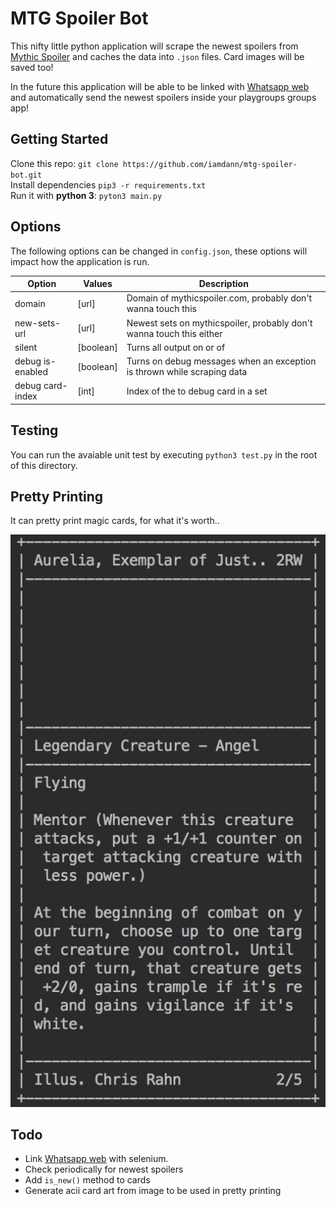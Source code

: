# MTG Spoiler Bot
This nifty little python application will scrape the newest spoilers from [Mythic Spoiler](http://mythicspoiler.com/) 
and caches the data into `.json` files. Card images will be saved too!

In the future this application will be able to be linked with [Whatsapp web](https://web.whatsapp.com/) and automatically send the newest spoilers inside your playgroups groups app!

## Getting Started
Clone this repo: `git clone https://github.com/iamdann/mtg-spoiler-bot.git`<br/>
Install dependencies `pip3 -r requirements.txt`<br/>
Run it with **python 3**: `pyton3 main.py`


## Options
The following options can be changed in `config.json`, these options will impact how the application is run.

| Option           | Values    | Description                                                             |
|------------------|-----------|-------------------------------------------------------------------------|
| domain           | [url]     | Domain of mythicspoiler.com, probably don't wanna touch this            |
| new-sets-url     | [url]     | Newest sets on mythicspoiler, probably don't wanna touch this either    |
| silent           | [boolean] | Turns all output on or of                                               |
| debug is-enabled | [boolean] | Turns on debug messages when an exception is thrown while scraping data |
| debug card-index | [int]     | Index of the to debug card in a set                                     |

## Testing
You can run the avaiable unit test by executing `python3 test.py` in the root of this directory.

## Pretty Printing
It can pretty print magic cards, for what it's worth..

![pretty print example](pretty-print-example.jpeg)

## Todo
- Link [Whatsapp web](https://web.whatsapp.com/) with selenium.
- Check periodically for newest spoilers
- Add `is_new()` method to cards
- Generate acii card art from image to be used in pretty printing 